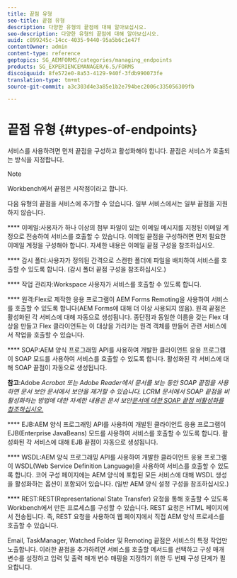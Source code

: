 ```yaml
---
title: 끝점 유형
seo-title: 끝점 유형
description: 다양한 유형의 끝점에 대해 알아보십시오.
seo-description: 다양한 유형의 끝점에 대해 알아보십시오.
uuid: c899245c-14cc-4035-9440-95a5b6c1e47f
contentOwner: admin
content-type: reference
geptopics: SG_AEMFORMS/categories/managing_endpoints
products: SG_EXPERIENCEMANAGER/6.5/FORMS
discoiquuid: 8fe572e0-8a53-4129-940f-3fdb990073fe
translation-type: tm+mt
source-git-commit: a3c303d4e3a85e1b2e794bec2006c335056309fb

---
```



# 끝점 유형 {#types-of-endpoints}

서비스를 사용하려면 먼저 끝점을 구성하고 활성화해야 합니다. 끝점은 서비스가 호출되는 방식을 지정합니다.

>[!NOTE]
>
>Workbench에서 끝점은 시작점이라고 합니다.

다음 유형의 끝점을 서비스에 추가할 수 있습니다. 일부 서비스에서는 일부 끝점을 지원하지 않습니다.

**** 이메일:사용자가 하나 이상의 첨부 파일이 있는 이메일 메시지를 지정된 이메일 계정으로 전송하여 서비스를 호출할 수 있습니다. 이메일 끝점을 구성하려면 먼저 필요한 이메일 계정을 구성해야 합니다. 자세한 내용은 이메일 끝점 구성을 참조하십시오.

**** 감시 폴더:사용자가 정의된 간격으로 스캔한 폴더에 파일을 배치하여 서비스를 호출할 수 있도록 합니다. (감시 폴더 끝점 구성을 참조하십시오.)

**** 작업 관리자:Workspace 사용자가 서비스를 호출할 수 있도록 합니다.

**** 원격:Flex로 제작한 응용 프로그램이 AEM Forms Remoting을 사용하여 서비스를 호출할 수 있도록 합니다(AEM Forms에 대해 더 이상 사용되지 않음). 원격 끝점은 활성화된 각 서비스에 대해 자동으로 생성됩니다. 종단점과 동일한 이름을 갖는 Flex 대상을 만들고 Flex 클라이언트는 이 대상을 가리키는 원격 객체를 만들어 관련 서비스에서 작업을 호출할 수 있습니다.

**** SOAP:AEM 양식 프로그래밍 API를 사용하여 개발한 클라이언트 응용 프로그램이 SOAP 모드를 사용하여 서비스를 호출할 수 있도록 합니다. 활성화된 각 서비스에 대해 SOAP 끝점이 자동으로 생성됩니다.

**참고**:Adobe *Acrobat 또는 Adobe Reader에서 문서를 보는 동안 SOAP 끝점을 사용하면 문서 보안 문서에서 보안을 제거할 수 있습니다. LCRM 문서에서 SOAP 끝점을 비활성화하는 방법에 대한 자세한 내용은 문서 보안[문서에 대한 SOAP 끝점 비활성화를 참조하십시오.](/help/forms/using/admin-help/configuring-client-server-options.md#disable-soap-endpoints-for-document-security-documents)*

**** EJB:AEM 양식 프로그래밍 API를 사용하여 개발된 클라이언트 응용 프로그램이 EJB(Enterprise JavaBeans) 모드를 사용하여 서비스를 호출할 수 있도록 합니다. 활성화된 각 서비스에 대해 EJB 끝점이 자동으로 생성됩니다.

**** WSDL:AEM 양식 프로그래밍 API를 사용하여 개발한 클라이언트 응용 프로그램이 WSDL(Web Service Definition Language)을 사용하여 서비스를 호출할 수 있도록 합니다. 코어 구성 페이지에는 AEM 양식에 포함된 모든 서비스에 대해 WSDL 생성을 활성화하는 옵션이 포함되어 있습니다. (일반 AEM 양식 설정 구성을 참조하십시오.)

**** REST:REST(Representational State Transfer) 요청을 통해 호출할 수 있도록 Workbench에서 만든 프로세스를 구성할 수 있습니다. REST 요청은 HTML 페이지에서 전송됩니다. 즉, REST 요청을 사용하여 웹 페이지에서 직접 AEM 양식 프로세스를 호출할 수 있습니다.

Email, TaskManager, Watched Folder 및 Remoting 끝점은 서비스의 특정 작업만 노출합니다. 이러한 끝점을 추가하려면 서비스를 호출할 메서드를 선택하고 구성 매개 변수를 설정하고 입력 및 출력 매개 변수 매핑을 지정하기 위한 두 번째 구성 단계가 필요합니다.
